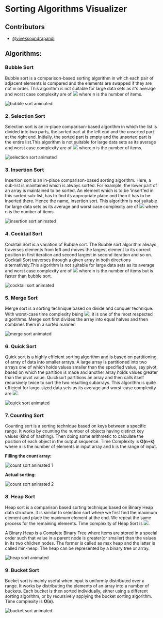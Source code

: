 # Sorting Algorithms Visualizer

## Contributors
  - [@viveksoundrapandi](https://github.com/viveksoundrapandi)

## Algorithms:


### Bubble Sort
Bubble sort is a comparison-based sorting algorithm in which each pair of adjacent elements is compared and the elements are swapped if they are not in order. This algorithm is not suitable for large data sets as it's average and worst case complexity are of **<img src="https://render.githubusercontent.com/render/math?math=O(x^2)">** where n is the number of items.

![bubble sort animated](https://media.giphy.com/media/oz7ZqxKxBP1GCHjVA8/giphy.gif)


### 2. Selection Sort
Selection sort is an in-place comparison-based algorithm in which the list is divided into two parts, the sorted part at the left end and the unsorted part at the right end. Initially, the sorted part is empty and the unsorted part is the entire list.This algorithm is not suitable for large data sets as its average and worst case complexity are of **<img src="https://render.githubusercontent.com/render/math?math=O(x^2)">** where n is the number of items.

![selection sort animated](https://miro.medium.com/max/1400/1*5WXRN62ddiM_Gcf4GDdCZg.gif)


### 3. Insertion Sort
Insertion sort is an in-place comparison-based sorting algorithm. Here, a sub-list is maintained which is always sorted. For example, the lower part of an array is maintained to be sorted. An element which is to be 'insert'ed in this sorted sub-list, has to find its appropriate place and then it has to be inserted there. Hence the name, insertion sort. This algorithm is not suitable for large data sets as its average and worst case complexity are of **<img src="https://render.githubusercontent.com/render/math?math=O(x^2)">** where n is the number of items.

![insertion sort animated](https://i.pinimg.com/originals/92/b0/34/92b034385c440e08bc8551c97df0a2e3.gif)


### 4. Cocktail Sort
Cocktail Sort is a variation of Bubble sort. The Bubble sort algorithm always traverses elements from left and moves the largest element to its correct position in first iteration and second largest in second iteration and so on. Cocktail Sort traverses through a given array in both directions alternatively.This algorithm is not suitable for large data sets as its average and worst case complexity are of **<img src="https://render.githubusercontent.com/render/math?math=O(x^2)">** where n is the number of items but is faster than bubble sort.

![cocktail sort animated](https://i.makeagif.com/media/11-26-2015/9SMe_Z.gif)


### 5. Merge Sort
Merge sort is a sorting technique based on divide and conquer technique. With worst-case time complexity being **<img src="https://render.githubusercontent.com/render/math?math=O(x\log(n))">**, it is one of the most respected algorithms. Merge sort first divides the array into equal halves and then combines them in a sorted manner.

![merge sort animated](https://gifimage.net/wp-content/uploads/2018/11/mergesort-gif-5.gif)


### 6. Quick Sort
Quick sort is a highly efficient sorting algorithm and is based on partitioning of array of data into smaller arrays. A large array is partitioned into two arrays one of which holds values smaller than the specified value, say pivot, based on which the partition is made and another array holds values greater than the pivot value. Quicksort partitions an array and then calls itself recursively twice to sort the two resulting subarrays. This algorithm is quite efficient for large-sized data sets as its average and worst-case complexity are **<img src="https://render.githubusercontent.com/render/math?math=O(x\log(n))">**.

![quick sort animated](https://thumbs.gfycat.com/PleasantCloseEyelashpitviper-size_restricted.gif)


### 7. Counting Sort
Counting sort is a sorting technique based on keys between a specific range. It works by counting the number of objects having distinct key values (kind of hashing). Then doing some arithmetic to calculate the position of each object in the output sequence. Time Complexity is  **O(n+k)** where n is the number of elements in input array and k is the range of input.

**Filling the count array:**

![count sort animated 1](https://3.bp.blogspot.com/-jJchly1BkTc/WLGqCFDdvCI/AAAAAAAAAHA/luljAlz2ptMndIZNH0KLTTuQMNsfzDeFQCLcB/s1600/CSortUpdatedStepI.gif)

**Actual sorting:**

![count sort animated 2](https://1.bp.blogspot.com/-xPqylngqASY/WLGq3p9n9vI/AAAAAAAAAHM/JHdtXAkJY8wYzDMBXxqarjmhpPhM0u8MACLcB/s1600/ResultArrayCS.gif)


### 8. Heap Sort
Heap sort is a comparison based sorting technique based on Binary Heap data structure. It is similar to selection sort where we first find the maximum element and place the maximum element at the end. We repeat the same process for the remaining elements. Time complexity of Heap Sort is **<img src="https://render.githubusercontent.com/render/math?math=O(n\log(n))">**.

A Binary Heap is a Complete Binary Tree where items are stored in a special order such that value in a parent node is greater(or smaller) than the values in its two children nodes. The former is called as max heap and the latter is called min-heap. The heap can be represented by a binary tree or array.

![heap sort animated](https://www.codesdope.com/staticroot/images/algorithm/heapsort2.gif)


### 9. Bucket Sort
Bucket sort is mainly useful when input is uniformly distributed over a range. It works by distributing the elements of an array into a number of buckets. Each bucket is then sorted individually, either using a different sorting algorithm, or by recursively applying the bucket sorting algorithm. Time complexity is **Ο(n)**.

![bucket sort animated](https://miro.medium.com/max/800/1*_2l-UN7jcQp54hgazT6iVA.gif)